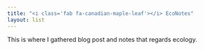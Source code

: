 ```yaml
---
title: "<i class='fab fa-canadian-maple-leaf'></i> EcoNotes"
layout: list
---
```


This is where I gathered blog post and notes that regards ecology.

